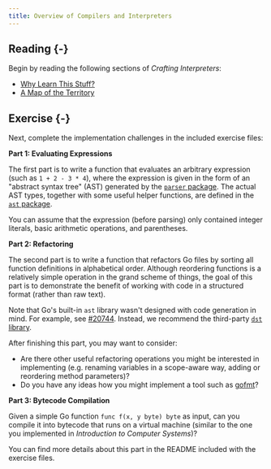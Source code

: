 ```yaml
---
title: Overview of Compilers and Interpreters
---
```


<section>

## Reading {-}

Begin by reading the following sections of _Crafting Interpreters_:

* [Why Learn This Stuff?](https://www.craftinginterpreters.com/introduction.html#why-learn-this-stuff)
* [A Map of the Territory](https://www.craftinginterpreters.com/a-map-of-the-territory.html)


## Exercise {-}

Next, complete the implementation challenges in the included exercise files:

**Part 1: Evaluating Expressions**

The first part is to write a function that evaluates an arbitrary expression (such as `1 + 2 - 3 * 4`), where the expression is given in the form of an "abstract syntax tree" (AST) generated by the [`parser` package](https://pkg.go.dev/go/parser). The actual AST types, together with some useful helper functions, are defined in the [`ast` package](https://pkg.go.dev/go/ast).

You can assume that the expression (before parsing) only contained integer literals, basic arithmetic operations, and parentheses.

**Part 2: Refactoring**

The second part is to write a function that refactors Go files by sorting all function definitions in alphabetical order. Although reordering functions is a relatively simple operation in the grand scheme of things, the goal of this part is to demonstrate the benefit of working with code in a structured format (rather than raw text).

Note that Go's built-in `ast` library wasn't designed with code generation in mind. For example, see [#20744](https://github.com/golang/go/issues/20744). Instead, we recommend the third-party [`dst` library](https://github.com/dave/dst).

After finishing this part, you may want to consider:

* Are there other useful refactoring operations you might be interested in implementing (e.g. renaming variables in a scope-aware way, adding or reordering method parameters)?
* Do you have any ideas how you might implement a tool such as [gofmt](https://pkg.go.dev/cmd/gofmt)?

**Part 3: Bytecode Compilation**

Given a simple Go function `func f(x, y byte) byte` as input, can you compile it into bytecode that runs on a virtual machine (similar to the one you implemented in _Introduction to Computer Systems_)?

You can find more details about this part in the README included with the exercise files.
